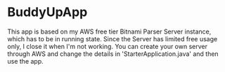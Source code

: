 # BuddyUpApp
This app is based on my AWS free tier Bitnami Parser Server instance, which has to be in running state.
Since the Server has limited free usage only, I close it when I'm not working. You can create your own server through AWS and change the details in 'StarterApplication.java'
and then use the app.
